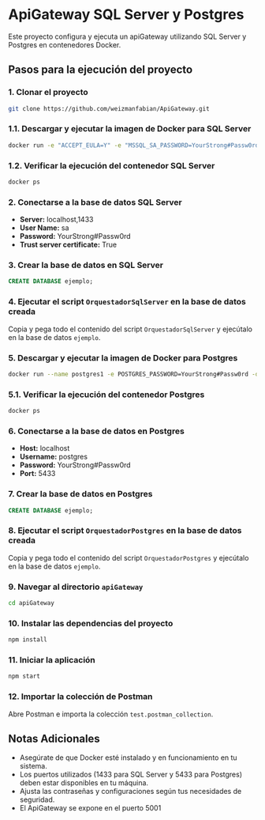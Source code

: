 
# ApiGateway SQL Server y Postgres

Este proyecto configura y ejecuta un apiGateway utilizando SQL Server y Postgres en contenedores Docker.

## Pasos para la ejecución del proyecto

### 1. Clonar el proyecto

```bash
git clone https://github.com/weizmanfabian/ApiGateway.git
```

### 1.1. Descargar y ejecutar la imagen de Docker para SQL Server

```bash
docker run -e "ACCEPT_EULA=Y" -e "MSSQL_SA_PASSWORD=YourStrong#Passw0rd" -p 1433:1433 --name sql1 --hostname sql1 -d mcr.microsoft.com/mssql/server:2022-latest
```

### 1.2. Verificar la ejecución del contenedor SQL Server

```bash
docker ps
```

### 2. Conectarse a la base de datos SQL Server

- **Server:** localhost,1433
- **User Name:** sa
- **Password:** YourStrong#Passw0rd
- **Trust server certificate:** True

### 3. Crear la base de datos en SQL Server

```sql
CREATE DATABASE ejemplo;
```

### 4. Ejecutar el script `OrquestadorSqlServer` en la base de datos creada

Copia y pega todo el contenido del script `OrquestadorSqlServer` y ejecútalo en la base de datos `ejemplo`.

### 5. Descargar y ejecutar la imagen de Docker para Postgres

```bash
docker run --name postgres1 -e POSTGRES_PASSWORD=YourStrong#Passw0rd -d -p 5433:5432 postgres
```

### 5.1. Verificar la ejecución del contenedor Postgres

```bash
docker ps
```

### 6. Conectarse a la base de datos en Postgres

- **Host:** localhost
- **Username:** postgres
- **Password:** YourStrong#Passw0rd
- **Port:** 5433

### 7. Crear la base de datos en Postgres

```sql
CREATE DATABASE ejemplo;
```

### 8. Ejecutar el script `OrquestadorPostgres` en la base de datos creada

Copia y pega todo el contenido del script `OrquestadorPostgres` y ejecútalo en la base de datos `ejemplo`.

### 9. Navegar al directorio `apiGateway`

```bash
cd apiGateway
```

### 10. Instalar las dependencias del proyecto

```bash
npm install
```

### 11. Iniciar la aplicación

```bash
npm start
```

### 12. Importar la colección de Postman

Abre Postman e importa la colección `test.postman_collection`.

## Notas Adicionales

- Asegúrate de que Docker esté instalado y en funcionamiento en tu sistema.
- Los puertos utilizados (1433 para SQL Server y 5433 para Postgres) deben estar disponibles en tu máquina.
- Ajusta las contraseñas y configuraciones según tus necesidades de seguridad.
- El ApiGateway se expone en el puerto 5001
